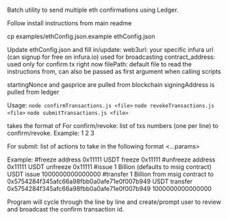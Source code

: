Batch utility to send multiple eth confirmations using Ledger. 

Follow install instructions from main readme

cp examples/ethConfig.json.example ethConfig.json

Update ethConfig.json and fill in/update: 
web3url: your specific infura url (can signup for free on infura.io) used for broadcasting
contract_address: used only for confirm tx right now
filePath: default file to read the instructions from, can also be passed as first argument when calling scripts

startingNonce and gasprice are pulled from blockchain
signingAddress is pulled from ledger


Usage: 
`node confirmTransactions.js <file>`
`node revokeTransactions.js <file>`
`node submitTransactions.js <file>`

<file> takes the format of 
For confirm/revoke: list of txs numbers (one per line) to confirm/revoke. Example: 
1
2
3

For submit: list of actions to take in the following format
<currency> <action> <...params>

Example: 
#freeze address 0x11111
USDT freeze 0x11111
#unfreeze address 0x11111
USDT unfreeze 0x11111
#issue 1 Billion (defaults to msig contract)
USDT issue 1000000000000000
#transfer 1 Billion from msig contract to 0x5754284f345afc66a98fbb0a0afe71e0f007b949
USDT transfer 0x5754284f345afc66a98fbb0a0afe71e0f007b949 1000000000000000


Program will cycle through the <file> line by line and create/prompt user to review and broadcast the confirm transaction id. 
